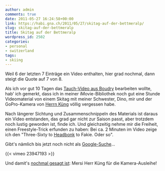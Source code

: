 ```yaml
---
author: admin
comments: true
date: 2011-05-27 16:24:58+00:00
link: https://habi.gna.ch/2011/05/27/skitag-auf-der-bettmeralp/
slug: skitag-auf-der-bettmeralp
title: Skitag auf der Bettmeralp
wordpress_id: 2502
categories:
- personal
- switzerland
tags:
- skiing
---
```


Weil 6 der letzten 7 Einträge ein Video enthalten, hier grad nochmal, dann steigt die Quote auf 7 von 8.

Als ich vor gut 10 Tagen das [Tauch-Video aus Boudry](https://habi.gna.ch/2011/05/20/boudry-plage/) bearbeiten wollte, hab' ich gemerkt, dass ich in meiner iMovie-Bibliothek noch gut eine Stunde Videomaterial von einem Skitag mit meiner Schwester, Dino, mir und der GoPro-Kamera von [Herrn Küng](http://kuengfu.ch/) völlig vergessen habe.

Nach längerer Sichtung und Zusammenschnippeln des Materials ist daraus ein Video entstanden, das grad gar nicht zur Saison passt, aber trotzdem noch lustig geworden ist, finde ich. Und gleichzeitig nehme mir die Freiheit, einen Freestyle-Trick erfunden zu haben: Bei ca. 2 Minuten im Video zeige ich den "Three-Sixty to [Headbonk](http://www.mariowiki.com/Headbonk) to Fakie. Oder so".

Gibt's nämlich bis jetzt noch nicht als [Google-Suche](http://www.google.ch/search?client=safari&rls=en&q=Three-Sixty+to+Headbonk+to+Fakie.+Oder+so&ie=UTF-8&oe=UTF-8&redir_esc=&ei=xs_fTYWWEZHOswaQrdnSBQ#sclient=psy&hl=de&client=safari&rls=en&source=hp&q=%22Three-Sixty+to+Headbonk+to+Fakie.+Oder+so%22&aq=f&aqi=&aql=f&oq=&pbx=1&bav=on.2,or.r_gc.r_pw.&fp=bd2e95e16be97807&biw=1343&bih=799)...

{{< vimeo 23947193 >}}

Und damit's [nochmal gesagt ist](https://habi.gna.ch/2011/03/18/telemark-weekend-2011/): Mersi Herr Küng für die Kamera-Ausleihe!
